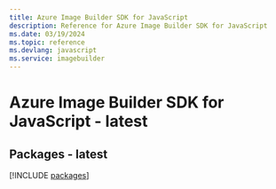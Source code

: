 ```yaml
---
title: Azure Image Builder SDK for JavaScript
description: Reference for Azure Image Builder SDK for JavaScript
ms.date: 03/19/2024
ms.topic: reference
ms.devlang: javascript
ms.service: imagebuilder
---
```

# Azure Image Builder SDK for JavaScript - latest
## Packages - latest
[!INCLUDE [packages](image-builder-index.md)]